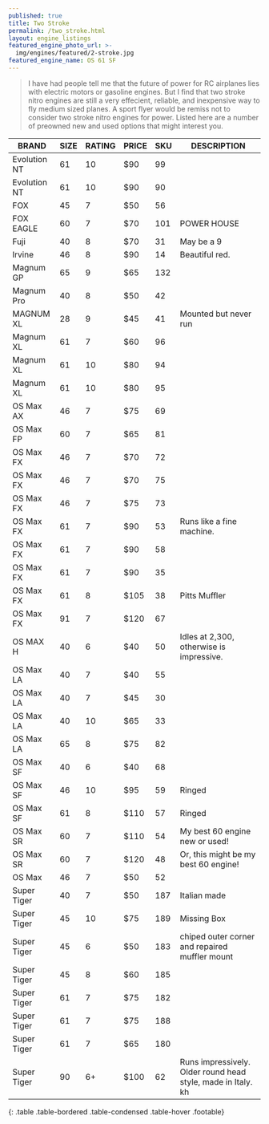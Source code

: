 ```yaml
---
published: true
title: Two Stroke
permalink: /two_stroke.html
layout: engine_listings
featured_engine_photo_url: >-
  img/engines/featured/2-stroke.jpg
featured_engine_name: OS 61 SF
---
```



> I have had people tell me that the future of power for RC airplanes lies with electric motors or gasoline engines. But I find that two stroke nitro engines are still a very effecient, reliable, and inexpensive way to fly medium sized planes. A sport flyer would be remiss not to consider two stroke nitro engines for power. Listed here are a number of preowned new and used options that might interest you.

BRAND             | SIZE  | RATING | PRICE | SKU   | DESCRIPTION
------------------|-------|--------|-------|-------|--------------------
Evolution NT      | 61    | 10     | $90   | 99    |
Evolution NT      | 61    | 10     | $90   | 90    |
FOX               | 45    | 7      | $50   | 56    |
FOX EAGLE         | 60    | 7      | $70   | 101   | POWER HOUSE
Fuji              | 40    | 8      | $70   | 31    | May be a 9
Irvine            | 46    | 8      | $90   | 14    | Beautiful red.
Magnum GP         | 65    | 9      | $65   | 132   |  
Magnum Pro        | 40    | 8      | $50   | 42    |
MAGNUM XL         | 28    | 9      | $45   | 41    | Mounted but never run
Magnum XL         | 61    | 7      | $60   | 96    | 
Magnum XL         | 61    | 10     | $80   | 94    |
Magnum XL         | 61    | 10     | $80   | 95    |
OS Max AX         | 46    | 7      | $75   | 69    |
OS Max FP         | 60    | 7      | $65   | 81    |
OS Max FX         | 46    | 7      | $70   | 72    |
OS Max FX         | 46    | 7      | $70   | 75    |
OS Max FX         | 46    | 7      | $75   | 73    |
OS Max FX         | 61    | 7      | $90   | 53    | Runs like a fine machine.
OS Max FX         | 61    | 7      | $90   | 58    |
OS Max FX         | 61    | 7      | $90   | 35    |
OS Max FX         | 61    | 8      | $105  | 38    | Pitts Muffler
OS Max FX         | 91    | 7      | $120  | 67    |  
OS MAX H          | 40    | 6      | $40   | 50    | Idles at 2,300, otherwise is impressive.
OS Max LA         | 40    | 7      | $40   | 55    |
OS Max LA         | 40    | 7      | $45   | 30    |
OS Max LA         | 40    | 10     | $65   | 33    |
OS Max LA         | 65    | 8      | $75   | 82    |
OS Max SF         | 40    | 6      | $40   | 68    |
OS Max SF         | 46    | 10     | $95   | 59    | Ringed
OS Max SF         | 61    | 8      | $110  | 57    | Ringed
OS Max SR         | 60    | 7      | $110  | 54    | My best 60 engine new or used!
OS Max SR         | 60    | 7      | $120  | 48    | Or, this might be my best 60 engine!
OS Max            | 46    | 7      | $50   | 52    |
Super Tiger       | 40    | 7      | $50   | 187   | Italian made
Super Tiger       | 45    | 10     | $75   | 189   | Missing Box
Super Tiger       | 45    | 6      | $50   | 183   | chiped outer corner and repaired muffler mount
Super Tiger       | 45    | 8      | $60   | 185   |
Super Tiger       | 61    | 7      | $75   | 182   |
Super Tiger       | 61    | 7      | $75   | 188   |
Super Tiger       | 61    | 7      | $65   | 180   |
Super Tiger       | 90    | 6+     | $100  | 62    | Runs impressively.  Older round head style, made in Italy. kh 
{: .table .table-bordered .table-condensed .table-hover .footable}
